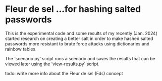 # Fleur de sel ...for hashing salted passwords
This is the experimental code and some results of my recently (Jan. 2024) started research on creating a better salt in order to make hashed salted passwords more resistant to brute force attacks using dictionaries and rainbow tables.

The 'scenario.py' script runs a scenario and saves the results that can be viewed later using the 'view-results.py' script.

todo: write more info about the Fleur de sel (Fds) concept 